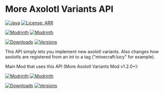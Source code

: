 # More Axolotl Variants API

[![Java](https://img.shields.io/badge/Made%20with-JAVA-red)](https://java.com/)
[![License: ARR](https://img.shields.io/badge/license-ARR-red.svg)](LICENSE)

[![Modrinth](https://modrinth-utils.vercel.app/api/badge/downloads?id=zitu8weW&logo=true)](https://modrinth.com/mod/mavapi)
[![Modrinth](https://modrinth-utils.vercel.app/api/badge/versions?id=zitu8weW)](https://modrinth.com/mod/mavapi)

[![Downloads](http://cf.way2muchnoise.eu/full_498797_downloads.svg)](https://www.curseforge.com/minecraft/mc-mods/mavapi)
[![Versions](http://cf.way2muchnoise.eu/versions/498797.svg)](https://www.curseforge.com/minecraft/mc-mods/mavapi)

This API simply lets you implement new axolotl variants. Also changes how axolotls are registered from an int to a tag ("minecraft:lucy" for example).

Main Mod that uses this API (More Axolotl Variants Mod v1.2.0+):

[![Modrinth](https://modrinth-utils.vercel.app/api/badge/downloads?id=zitu8weW&logo=true)](https://modrinth.com/mod/mavm)
[![Modrinth](https://modrinth-utils.vercel.app/api/badge/versions?id=zitu8weW)](https://modrinth.com/mod/mavm)

[![Downloads](http://cf.way2muchnoise.eu/full_498797_downloads.svg)](https://www.curseforge.com/minecraft/mc-mods/mavm)
[![Versions](http://cf.way2muchnoise.eu/versions/498797.svg)](https://www.curseforge.com/minecraft/mc-mods/mavm)